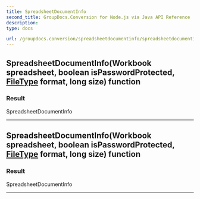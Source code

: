 ```yaml
---
title: SpreadsheetDocumentInfo
second_title: GroupDocs.Conversion for Node.js via Java API Reference
description: 
type: docs

url: /groupdocs.conversion/spreadsheetdocumentinfo/spreadsheetdocumentinfo/
---
```


## SpreadsheetDocumentInfo(Workbook spreadsheet, boolean isPasswordProtected, [FileType](../../filetype) format, long size) function


### Result
SpreadsheetDocumentInfo


---


## SpreadsheetDocumentInfo(Workbook spreadsheet, boolean isPasswordProtected, [FileType](../../filetype) format, long size) function


### Result
SpreadsheetDocumentInfo


---


